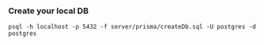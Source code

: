 ### Create your local DB

```
psql -h localhost -p 5432 -f server/prisma/createDb.sql -U postgres -d postgres
```

